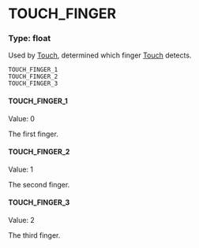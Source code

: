 # TOUCH_FINGER
### Type: float
Used by [Touch](/MdDocs/Events/Touch.md), determined which finger [Touch](/MdDocs/Events/Touch.md) detects.
```
TOUCH_FINGER_1
TOUCH_FINGER_2
TOUCH_FINGER_3
```
#### TOUCH_FINGER_1
Value: 0

The first finger.
#### TOUCH_FINGER_2
Value: 1

The second finger.
#### TOUCH_FINGER_3
Value: 2

The third finger.
